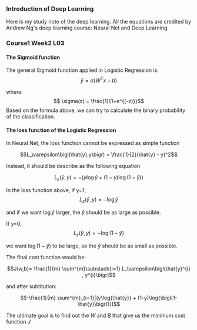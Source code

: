 ### Introduction of Deep Learning

Here is my study note of the deep learning. All the equations are credited by Andrew Ng's deep learning course: Neural Net and Deep Learning


### Course1 Week2 L03

#### The Sigmoid function

The general Sigmoid function applied in Logistic Regression is:
$$ \hat{y} = \sigma(W^{T} x + b) $$

where:
$$ \sigma(z) = \frac{1}{1+e^{(-z)}}$$
Based on the formula above, we can try to calculate the binary probability of the classification. 


#### The loss function of the Logistic Regression

In Neural Net, the loss function cannot be expressed as simple function

$$L_\varepsilon\bigl(\hat{y},y\bigr) = \frac{1}{2}(\hat{y} - y)^2$$

Instead, it should be describe as the following equation

$$L_\varepsilon\bigl(\hat{y},y\bigr)= -(y\log{\hat{y}} + (1-y)\log{\bigl(1-\hat{y}\bigr)})$$

In the loss function above, if y=1, 
$$L_\varepsilon\bigl(\hat{y},y\bigr) = -\log{\hat{y}}$$

and if we want $\log{\hat{y}}$ larger, 
the $\hat{y}$ should be as large as possible.

If y=0,
$$L_\varepsilon\bigl(\hat{y},y\bigr) = -\log{\bigl(1-\hat{y}}\bigr)$$

we want $\log{\bigl(1-\hat{y}}\bigr)$ to be large, 
so the $\hat{y}$ should be as small as possible.

The final cost function would be:


$$J(w,b)= \frac{1}{m} \sum^{m}\substack{i=1} L_\varepsilon\bigl(\hat{y}^{i} , y^{i}\bigr)$$


and after subtitution:

$$-\frac{1}{m} \sum^{m}_{i=1}[(y\log{\hat{y}} + (1-y)\log{\bigl(1-\hat{y}\bigr)})]$$

The ultimate goal is to find out the ${W}$ 
and ${B}$ 
that give us the minimum cost function ${J}$
